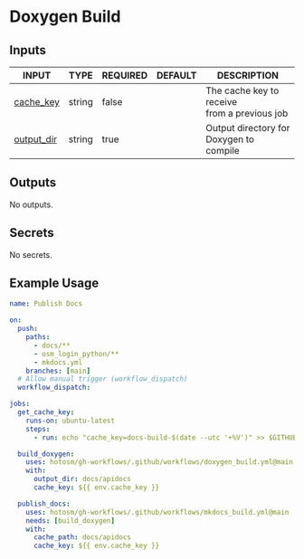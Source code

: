 # Doxygen Build

## Inputs

<!-- AUTO-DOC-INPUT:START - Do not remove or modify this section -->

|                             INPUT                              |  TYPE  | REQUIRED | DEFAULT |                    DESCRIPTION                    |
|----------------------------------------------------------------|--------|----------|---------|---------------------------------------------------|
|  <a name="input_cache_key"></a>[cache_key](#input_cache_key)   | string |  false   |         | The cache key to receive <br>from a previous job  |
| <a name="input_output_dir"></a>[output_dir](#input_output_dir) | string |   true   |         |   Output directory for Doxygen to <br>compile     |

<!-- AUTO-DOC-INPUT:END -->

## Outputs

<!-- AUTO-DOC-OUTPUT:START - Do not remove or modify this section -->
No outputs.
<!-- AUTO-DOC-OUTPUT:END -->

## Secrets

<!-- AUTO-DOC-SECRETS:START - Do not remove or modify this section -->
No secrets.
<!-- AUTO-DOC-SECRETS:END -->

## Example Usage

```yaml
name: Publish Docs

on:
  push:
    paths:
      - docs/**
      - osm_login_python/**
      - mkdocs.yml
    branches: [main]
  # Allow manual trigger (workflow_dispatch)
  workflow_dispatch:

jobs:
  get_cache_key:
    runs-on: ubuntu-latest
    steps:
      - run: echo "cache_key=docs-build-$(date --utc '+%V')" >> $GITHUB_ENV

  build_doxygen:
    uses: hotosm/gh-workflows/.github/workflows/doxygen_build.yml@main
    with:
      output_dir: docs/apidocs
      cache_key: ${{ env.cache_key }}

  publish_docs:
    uses: hotosm/gh-workflows/.github/workflows/mkdocs_build.yml@main
    needs: [build_doxygen]
    with:
      cache_path: docs/apidocs
      cache_key: ${{ env.cache_key }}
```
